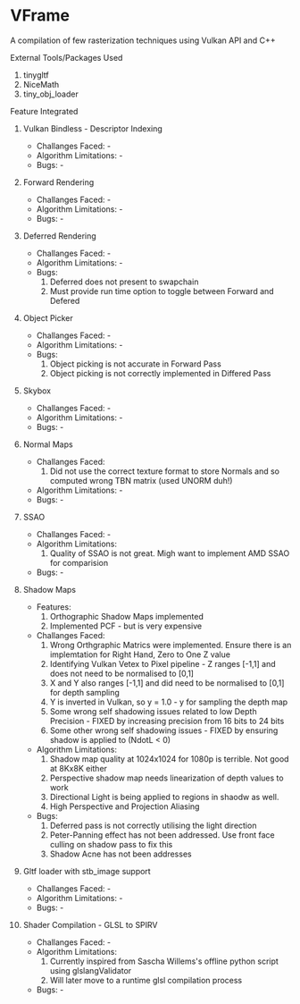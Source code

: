 # VFrame
 A compilation of few rasterization techniques using Vulkan API and C++

External Tools/Packages Used
1. tinygltf
2. NiceMath
3. tiny_obj_loader

Feature Integrated
1.	Vulkan Bindless - Descriptor Indexing
	- Challanges Faced: - 
	- Algorithm Limitations: - 
	- Bugs: - 
 
2.	Forward Rendering
	- Challanges Faced: -
	- Algorithm Limitations: -
	- Bugs: - 
3.	Deferred Rendering
	- Challanges Faced: -
	- Algorithm Limitations: -
	- Bugs:
		1. Deferred does not present to swapchain
		2. Must provide run time option to toggle between Forward and Defered
4.	Object Picker
	- Challanges Faced:	- 
	- Algorithm Limitations: - 
	- Bugs:
		1. Object picking is not accurate in Forward Pass
		2. Object picking is not correctly implemented in Differed Pass
5.	Skybox
	- Challanges Faced:	- 
	- Algorithm Limitations: - 
	- Bugs: - 
6.	Normal Maps
	- Challanges Faced:
		1. Did not use the correct texture format to store Normals and so computed wrong TBN matrix (used UNORM duh!)
	- Algorithm Limitations: - 
	- Bugs: - 
7.	SSAO
	- Challanges Faced: - 
	- Algorithm Limitations:
		1. Quality of SSAO is not great. Migh want to implement AMD SSAO for comparision
	- Bugs: - 
8.	Shadow Maps
	- Features:
		1. Orthographic Shadow Maps implemented
		2. Implemented PCF - but is very expensive
	- Challanges Faced:
		1. Wrong Orthgraphic Matrics were implemented. Ensure there is an implemtation for Right Hand, Zero to One Z value
		2. Identifying Vulkan Vetex to Pixel pipeline - Z ranges [-1,1] and does not need to be normalised to [0,1]
		3. X and Y also ranges [-1,1] and did need to be normalised to [0,1] for depth sampling
		4. Y is inverted in Vulkan, so y = 1.0 - y for sampling the depth map
		5. Some wrong self shadowing issues related to low Depth Precision - FIXED by increasing precision from 16 bits to 24 bits
		6. Some other wrong self shadowing issues - FIXED by ensuring shadow is applied to (NdotL < 0)
	- Algorithm Limitations:
		1. Shadow map quality at 1024x1024 for 1080p is terrible. Not good at 8Kx8K either
		2. Perspective shadow map needs linearization of depth values to work
		3. Directional Light is being applied to regions in shaodw as well.
		4. High Perspective and Projection Aliasing
	- Bugs:
		1. Deferred pass is not correctly utilising the light direction
		2. Peter-Panning effect has not been addressed.  Use front face culling on shadow pass to fix this 
		3. Shadow Acne has not been addresses
9.	Gltf loader with stb_image support
	- Challanges Faced:	- 
	- Algorithm Limitations: - 
	- Bugs: - 
10. Shader Compilation - GLSL to SPIRV
	- Challanges Faced:	- 
	- Algorithm Limitations:
		1. Currently inspired from Sascha Willems's offline python script using glslangValidator
        2. Will later move to a runtime glsl compilation process
	- Bugs: - 